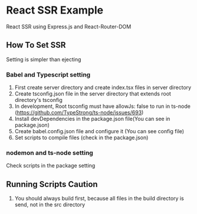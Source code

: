 # React SSR Example

React SSR using Express.js and React-Router-DOM

## How To Set SSR

Setting is simpler than ejecting

### Babel and Typescript setting

1. First create server directory and create index.tsx files in server directory
2. Create tsconfig.json file in the server directory that extends root directory's tsconfig
3. In development, Root tsconfig must have allowJs: false to run in ts-node (https://github.com/TypeStrong/ts-node/issues/693)
4. Install devDependencies in the package.json file(You can see in package.json)
5. Create babel.config.json file and configure it (You can see config file)
6. Set scripts to compile files (check in the package.json)

### nodemon and ts-node setting

Check scripts in the package setting

## Running Scripts Caution

1. You should always build first, because all files in the build directory is send, not in the src directory
